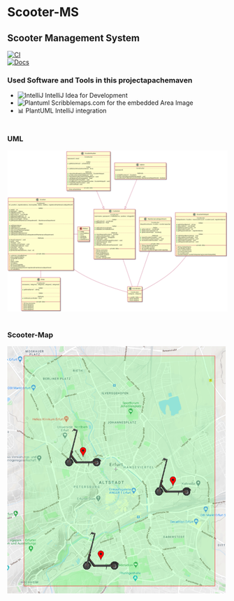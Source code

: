 # Scooter-MS

## Scooter Management System

[![CI](https://img.shields.io/github/workflow/status/fh-erfurt/Scooter-MS/build/main?style=flat&logo=apache-maven)](https://github.com/fh-erfurt/Scooter-MS/actions?query=workflow%3Abuild)
<br />
[![Docs](https://img.shields.io/badge/javadoc-see%20here-9cf.svg?style=flat&logo=java)](https://fh-erfurt.github.io/Scooter-MS)
<br />

### Used Software and Tools in this projectapachemaven

- <img src="https://logonoid.com/images/intellij-idea-logo.png" alt="IntelliJ" width="16"/>
  IntelliJ Idea for Development
  <br />
- <img src="https://cdn4.iconfinder.com/data/icons/small-n-flat/24/map-512.png" alt="Plantuml" width="17"/>
  Scribblemaps.com for the embedded Area Image
  <br />
- 📊 PlantUML IntelliJ integration
  <br />
  <br />

### UML
<!-- ![plantuml diagram](http://www.plantuml.com/plantuml/proxy?cache=no&src=https://raw.githubusercontent.com/fh-erfurt/Scooter-MS/main/assets/umldiagram.iuml) -->
 <img src="https://raw.githubusercontent.com/fh-erfurt/Scooter-MS/main/assets/umldiagram.png" alt="PlantUML" width="800"/> 
<!-- ![scooter map](assets/umldiagram.svg) -->
<br />
<br />

### Scooter-Map
<!--- ![scooter map](https://www.scribblemaps.com/api/maps/images/500/600/ScooterMapEF.png) -->
<!-- ![scooter map](assets/map.png) -->
<!-- ![scooter map](assets/Scooter-MS-Map-Animation.gif) -->
<img src="https://raw.githubusercontent.com/fh-erfurt/Scooter-MS/main/assets/Scooter-MS-Map-Animation.gif" alt="ScooterMap" width="500"/>

